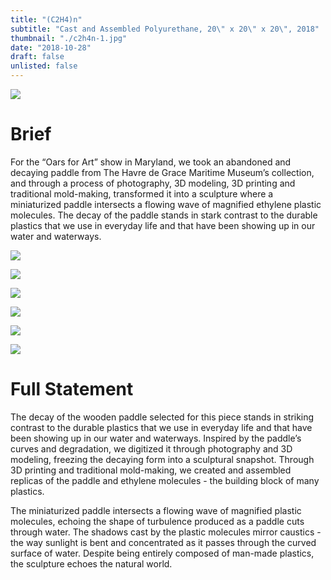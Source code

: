 ```yaml
---
title: "(C2H4)n"
subtitle: "Cast and Assembled Polyurethane, 20\" x 20\" x 20\", 2018"
thumbnail: "./c2h4n-1.jpg"
date: "2018-10-28"
draft: false
unlisted: false
---
```


![](./c2h4n-1.jpg)

# Brief

For the “Oars for Art” show in Maryland, we took an abandoned and decaying paddle from The Havre de Grace Maritime Museum’s collection, and through a process of photography, 3D modeling, 3D printing and traditional mold-making, transformed it into a sculpture where a miniaturized paddle intersects a flowing wave of magnified ethylene plastic molecules. The decay of the paddle stands in stark contrast to the durable plastics that we use in everyday life and that have been showing up in our water and waterways.

![](./oar-composite.jpg)

![](./c2h4n-1.jpg)

![](./c2h4n-2.jpg)

![](./c2h4n-3.jpg)

![](./c2h4n-4.jpg)

![](./c2h4n-5.jpg)

# Full Statement

The decay of the wooden paddle selected for this piece stands in striking contrast to the durable plastics that we use in everyday life and that have been showing up in our water and waterways. Inspired by the paddle’s curves and degradation, we digitized it through photography and 3D modeling, freezing the decaying form into a sculptural snapshot. Through 3D printing and traditional mold-making, we created and assembled replicas of the paddle and ethylene molecules - the building block of many plastics.

The miniaturized paddle intersects a flowing wave of magnified plastic molecules, echoing the shape of turbulence produced as a paddle cuts through water. The shadows cast by the plastic molecules mirror caustics - the way sunlight is bent and concentrated as it passes through the curved surface of water. Despite being entirely composed of man-made plastics, the sculpture echoes the natural world.
